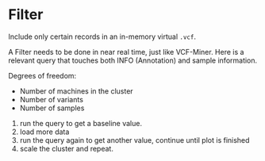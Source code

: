# Filter

Include only certain records in an in-memory virtual `.vcf`.

A Filter needs to be done in near real time, just like VCF-Miner.  Here is a relevant query that touches both INFO (Annotation) and sample information.

Degrees of freedom:
- Number of machines in the cluster
- Number of variants
- Number of samples


1. run the query to get a baseline value.
2. load more data
3. run the query again to get another value, continue until plot is finished
4. scale the cluster and repeat.

